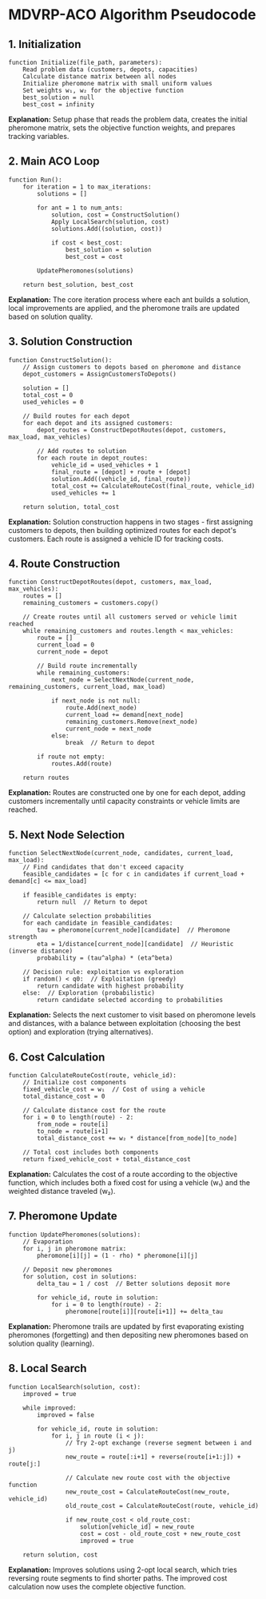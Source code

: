# MDVRP-ACO Algorithm Pseudocode

## 1. Initialization
```
function Initialize(file_path, parameters):
    Read problem data (customers, depots, capacities)
    Calculate distance matrix between all nodes
    Initialize pheromone matrix with small uniform values
    Set weights w₁, w₂ for the objective function
    best_solution = null
    best_cost = infinity
```
**Explanation:** Setup phase that reads the problem data, creates the initial pheromone matrix, sets the objective function weights, and prepares tracking variables.

## 2. Main ACO Loop
```
function Run():
    for iteration = 1 to max_iterations:
        solutions = []
        
        for ant = 1 to num_ants:
            solution, cost = ConstructSolution()
            Apply LocalSearch(solution, cost)
            solutions.Add((solution, cost))
            
            if cost < best_cost:
                best_solution = solution
                best_cost = cost
        
        UpdatePheromones(solutions)
    
    return best_solution, best_cost
```
**Explanation:** The core iteration process where each ant builds a solution, local improvements are applied, and the pheromone trails are updated based on solution quality.

## 3. Solution Construction
```
function ConstructSolution():
    // Assign customers to depots based on pheromone and distance
    depot_customers = AssignCustomersToDepots()
    
    solution = []
    total_cost = 0
    used_vehicles = 0
    
    // Build routes for each depot
    for each depot and its assigned customers:
        depot_routes = ConstructDepotRoutes(depot, customers, max_load, max_vehicles)
        
        // Add routes to solution
        for each route in depot_routes:
            vehicle_id = used_vehicles + 1
            final_route = [depot] + route + [depot]
            solution.Add((vehicle_id, final_route))
            total_cost += CalculateRouteCost(final_route, vehicle_id)
            used_vehicles += 1
    
    return solution, total_cost
```
**Explanation:** Solution construction happens in two stages - first assigning customers to depots, then building optimized routes for each depot's customers. Each route is assigned a vehicle ID for tracking costs.

## 4. Route Construction
```
function ConstructDepotRoutes(depot, customers, max_load, max_vehicles):
    routes = []
    remaining_customers = customers.copy()
    
    // Create routes until all customers served or vehicle limit reached
    while remaining_customers and routes.length < max_vehicles:
        route = []
        current_load = 0
        current_node = depot
        
        // Build route incrementally
        while remaining_customers:
            next_node = SelectNextNode(current_node, remaining_customers, current_load, max_load)
            
            if next_node is not null:
                route.Add(next_node)
                current_load += demand[next_node]
                remaining_customers.Remove(next_node)
                current_node = next_node
            else:
                break  // Return to depot
        
        if route not empty:
            routes.Add(route)
    
    return routes
```
**Explanation:** Routes are constructed one by one for each depot, adding customers incrementally until capacity constraints or vehicle limits are reached.

## 5. Next Node Selection
```
function SelectNextNode(current_node, candidates, current_load, max_load):
    // Find candidates that don't exceed capacity
    feasible_candidates = [c for c in candidates if current_load + demand[c] <= max_load]
    
    if feasible_candidates is empty:
        return null  // Return to depot
    
    // Calculate selection probabilities
    for each candidate in feasible_candidates:
        tau = pheromone[current_node][candidate]  // Pheromone strength
        eta = 1/distance[current_node][candidate]  // Heuristic (inverse distance)
        probability = (tau^alpha) * (eta^beta)
    
    // Decision rule: exploitation vs exploration
    if random() < q0:  // Exploitation (greedy)
        return candidate with highest probability
    else:  // Exploration (probabilistic)
        return candidate selected according to probabilities
```
**Explanation:** Selects the next customer to visit based on pheromone levels and distances, with a balance between exploitation (choosing the best option) and exploration (trying alternatives).

## 6. Cost Calculation
```
function CalculateRouteCost(route, vehicle_id):
    // Initialize cost components
    fixed_vehicle_cost = w₁  // Cost of using a vehicle
    total_distance_cost = 0
    
    // Calculate distance cost for the route
    for i = 0 to length(route) - 2:
        from_node = route[i]
        to_node = route[i+1]
        total_distance_cost += w₂ * distance[from_node][to_node]
    
    // Total cost includes both components
    return fixed_vehicle_cost + total_distance_cost
```
**Explanation:** Calculates the cost of a route according to the objective function, which includes both a fixed cost for using a vehicle (w₁) and the weighted distance traveled (w₂).

## 7. Pheromone Update
```
function UpdatePheromones(solutions):
    // Evaporation
    for i, j in pheromone matrix:
        pheromone[i][j] = (1 - rho) * pheromone[i][j]
    
    // Deposit new pheromones
    for solution, cost in solutions:
        delta_tau = 1 / cost  // Better solutions deposit more
        
        for vehicle_id, route in solution:
            for i = 0 to length(route) - 2:
                pheromone[route[i]][route[i+1]] += delta_tau
```
**Explanation:** Pheromone trails are updated by first evaporating existing pheromones (forgetting) and then depositing new pheromones based on solution quality (learning).

## 8. Local Search
```
function LocalSearch(solution, cost):
    improved = true
    
    while improved:
        improved = false
        
        for vehicle_id, route in solution:
            for i, j in route (i < j):
                // Try 2-opt exchange (reverse segment between i and j)
                new_route = route[:i+1] + reverse(route[i+1:j]) + route[j:]
                
                // Calculate new route cost with the objective function
                new_route_cost = CalculateRouteCost(new_route, vehicle_id)
                old_route_cost = CalculateRouteCost(route, vehicle_id)
                
                if new_route_cost < old_route_cost:
                    solution[vehicle_id] = new_route
                    cost = cost - old_route_cost + new_route_cost
                    improved = true
    
    return solution, cost
```
**Explanation:** Improves solutions using 2-opt local search, which tries reversing route segments to find shorter paths. The improved cost calculation now uses the complete objective function.